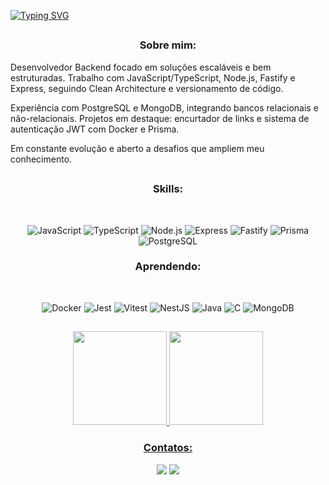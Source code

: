 [![Typing SVG](https://readme-typing-svg.herokuapp.com/?color=086CA7&size=35&center=true&vCenter=true&width=1000&lines=Seja+Bem+vindo+ao+meu+GitHub)](https://git.io/typing-svg)

##    

<div align="left">
  <h3 align="center">Sobre mim:</h3>

Desenvolvedor Backend focado em soluções escaláveis e bem estruturadas.
Trabalho com JavaScript/TypeScript, Node.js, Fastify e Express, seguindo Clean Architecture e versionamento de código.

Experiência com PostgreSQL e MongoDB, integrando bancos relacionais e não-relacionais.
Projetos em destaque: encurtador de links e sistema de autenticação JWT com Docker e Prisma.

Em constante evolução e aberto a desafios que ampliem meu conhecimento.

##


<div align="center"> 
<div style="display: inline_block">

<h3>Skills:</h3><br>
 
![JavaScript](https://img.shields.io/badge/-JavaScript-F7DF1E?logo=javascript&logoColor=000)
![TypeScript](https://img.shields.io/badge/-TypeScript-3178C6?logo=typescript&logoColor=fff)
![Node.js](https://img.shields.io/badge/-Node.js-339933?logo=node.js&logoColor=fff)
![Express](https://img.shields.io/badge/-Express-404D59?logo=express&logoColor=fff)
![Fastify](https://img.shields.io/badge/-Fastify-01EDFE?logo=fastify&logoColor=000)
![Prisma](https://img.shields.io/badge/-Prisma-4ADE80?logo=prisma&logoColor=000)
![PostgreSQL](https://img.shields.io/badge/-PostgreSQL-4169E1?logo=postgresql&logoColor=fff)


<div style="display: inline_block">

<h3>Aprendendo:</h3><br>
    
![Docker](https://img.shields.io/badge/-Docker-2496ED?logo=docker&logoColor=fff)
![Jest](https://img.shields.io/badge/-Jest-F53D3D?logo=jest&logoColor=fff)
![Vitest](https://img.shields.io/badge/-Vitest-22C55E?logo=vitest&logoColor=fff)
![NestJS](https://img.shields.io/badge/-NestJS-E0234E?logo=nestjs&logoColor=fff)
![Java](https://img.shields.io/badge/-Java-007396?logo=java&logoColor=fff)
![C](https://img.shields.io/badge/-C-A8B9CC?logo=c&logoColor=000)
![MongoDB](https://img.shields.io/badge/-MongoDB-47A248?logo=mongodb&logoColor=fff)


##


<div>  
  <div align="center"> 
  <a href="https://github.com/Luc4sS1lv4">
    <img height="150em" src="https://github-readme-stats.vercel.app/api?username=Luc4sS1lv4&show_icons=true&theme=github_dark"/>
    <img height="150em" src="https://github-readme-stats.vercel.app/api/top-langs/?username=Luc4sS1lv4&theme=algolia&hide_border=false&&layout=compact"/>  
</div>

</div>



<div align="center"> 

  <h3>Contatos:</h3>
  
  <a href="mailto:lucas.lukas3245@gmail.com"><img src="https://img.shields.io/badge/-Gmail-D14836?style=for-the-badge&logo=gmail&logoColor=fff" target="_blank"></a>
  <a href="https://www.linkedin.com/in/lucas-da-silva-santos-755a43247/" target="_blank"><img src="https://img.shields.io/badge/-LinkedIn-01EDFE?style=for-the-badge&logo=linkedin&logoColor=fff" target="_blank"></a> 
</div>
